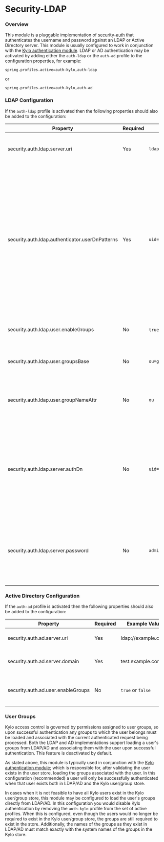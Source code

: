Security-LDAP
==========

###  Overview

This module is a pluggable implementation of [security-auth](../security-auth) that authenticates the username and password against an LDAP or Active Directory server.  This module is usually configured to work in conjunction with the [Kylo authentication module](../security-auth-kylo).  LDAP or AD authentication may be activated by adding either the `auth-ldap` or the `auth-ad` profile to the configuration properties, for example:

```
spring.profiles.active=auth-kylo,auth-ldap
```
or
```
spring.profiles.active=auth-kylo,auth-ad
```

### LDAP Configuration

If the `auth-ldap` profile is activated then the following properties should also be added to the configuration:

| Property  | Required   | Example Value  | Description  |
|-----------|------------|----------------|--------------|
| security.auth.ldap.server.uri | Yes   | `ldap://localhost:52389/dc=example,dc=com`	| The URI to the LDAP server and root context |
| security.auth.ldap.authenticator.userDnPatterns | Yes     | `uid={0},ou=people`	| The DN filter patterns, minus the root context portion, that identifies the entry for the user. The username is substitued for the `{0}` tag.  If more than one pattern is supplied they should be separated by "|". |
| security.auth.ldap.user.enableGroups | No	| `true` or `false`	| Activates user group loading; default: `false` |
| security.auth.ldap.user.groupsBase | No	| `ou=groups`	| The filter pattern that identifies group entries |
| security.auth.ldap.user.groupNameAttr | No	| `ou`	| The attribute of the group entry containing the group name |
| security.auth.ldap.server.authDn | No	| `uid=admin,ou=people,dc=example,dc=com`	| The LDAP account with the privileges necessary to access user or group entries; usually only needed (if at all) when group loading is activated |
| security.auth.ldap.server.password | No	| `admin's password`	| The password for the account with the privileges necessary to access user or group entries |

### Active Directory Configuration

If the `auth-ad` profile is activated then the following properties should also be added to the configuration:

| Property  | Required   | Example Value  | Description  |
|-----------|------------|----------------|--------------|
| security.auth.ad.server.uri | Yes | ldap://example.com/ | The URI to the AD server |
| security.auth.ad.server.domain | Yes | test.example.com | The AD domain of the users to authenticate |
| security.auth.ad.user.enableGroups | No | `true` or `false` | Activates user group loading; default: `false` |

### User Groups

Kylo access control is governed by permissions assigned to user groups, so upon successful authentication any groups to which the user belongs must be loaded and associated with the current authenticated request being processed.  Both the LDAP and AD implementations support loading a user's groups from LDAP/AD and associating them with the user upon successful authentication.  This feature is deactivated by default.  

As stated above, this module is typically used in conjunction with the [Kylo authentication module](../security-auth-kylo); which is responsible for, after validating the user exists in the user store, loading the groups associated with the user.  In this configuration (recommended) a user will only be successfully authenticated when that user exists both in LDAP/AD and the Kylo user/group store.

In cases when it is not feasible to have all Kylo users exist in the Kylo user/group store, this module may be configured to load the user's groups directly from LDAP/AD.  In this configuration you would disable Kylo authentication by removing the `auth-kylo` profile from the set of active profiles.  When this is configured, even though the users would no longer be required to exist in the Kylo user/group store, the groups are still required to exist in the store.  Additionally, the names of the groups as they exist in LDAP/AD must match exactly with the system names of the groups in the Kylo store.

